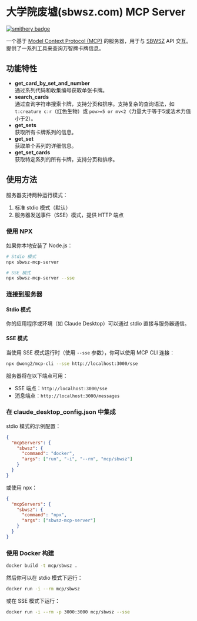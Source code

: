 # 大学院废墟(sbwsz.com) MCP Server

[![smithery badge](https://smithery.ai/badge/@lieyanqzu/sbwsz-mcp)](https://smithery.ai/server/@lieyanqzu/sbwsz-mcp)

一个基于 [Model Context Protocol (MCP)](https://modelcontextprotocol.io/) 的服务器，用于与 [SBWSZ](https://sbwsz.com/) API 交互。提供了一系列工具来查询万智牌卡牌信息。

## 功能特性

- **get_card_by_set_and_number**  
  通过系列代码和收集编号获取单张卡牌。
- **search_cards**  
  通过查询字符串搜索卡牌，支持分页和排序。支持复杂的查询语法，如 `t:creature c:r`（红色生物）或 `pow>=5 or mv<2`（力量大于等于5或法术力值小于2）。
- **get_sets**  
  获取所有卡牌系列的信息。
- **get_set**  
  获取单个系列的详细信息。
- **get_set_cards**  
  获取特定系列的所有卡牌，支持分页和排序。

## 使用方法

服务器支持两种运行模式：

1. 标准 stdio 模式（默认）
2. 服务器发送事件（SSE）模式，提供 HTTP 端点

### 使用 NPX

如果你本地安装了 Node.js：

```bash
# Stdio 模式
npx sbwsz-mcp-server

# SSE 模式
npx sbwsz-mcp-server --sse
```

### 连接到服务器

#### Stdio 模式

你的应用程序或环境（如 Claude Desktop）可以通过 stdio 直接与服务器通信。

#### SSE 模式

当使用 SSE 模式运行时（使用 `--sse` 参数），你可以使用 MCP CLI 连接：

```bash
npx @wong2/mcp-cli --sse http://localhost:3000/sse
```

服务器将在以下端点可用：

- SSE 端点：`http://localhost:3000/sse`
- 消息端点：`http://localhost:3000/messages`

### 在 claude_desktop_config.json 中集成

stdio 模式的示例配置：

```json
{
  "mcpServers": {
    "sbwsz": {
      "command": "docker",
      "args": ["run", "-i", "--rm", "mcp/sbwsz"]
    }
  }
}
```

或使用 npx：

```json
{
  "mcpServers": {
    "sbwsz": {
      "command": "npx",
      "args": ["sbwsz-mcp-server"]
    }
  }
}
```

### 使用 Docker 构建

```bash
docker build -t mcp/sbwsz .
```

然后你可以在 stdio 模式下运行：

```bash
docker run -i --rm mcp/sbwsz
```

或在 SSE 模式下运行：

```bash
docker run -i --rm -p 3000:3000 mcp/sbwsz --sse
```
